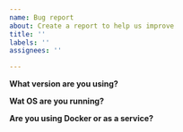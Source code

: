 ```yaml
---
name: Bug report
about: Create a report to help us improve
title: ''
labels: ''
assignees: ''

---
```


**What version are you using?**

**Wat OS are you running?**

**Are you using Docker or as a service?**
